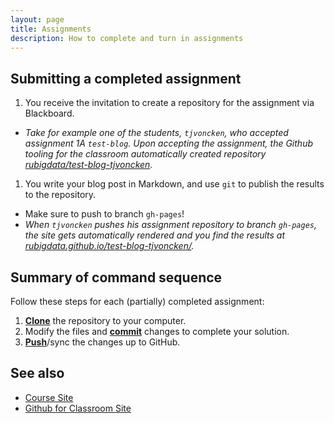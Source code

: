 ```yaml
---
layout: page
title: Assignments
description: How to complete and turn in assignments
---
```


## Submitting a completed assignment

1. You receive the invitation to create a repository for the assignment via Blackboard.
- _Take for example one of the students, `tjvoncken`, who accepted assignment 1A `test-blog`.
Upon accepting the assignment, the Github tooling for the classroom automatically created 
repository [rubigdata/test-blog-tjvoncken](https://github.com/rubigdata/test-blog-tjvoncken)._

1. You write your blog post in Markdown, and use `git` to publish the results to the repository.
- Make sure to push to branch `gh-pages`!
- _When `tjvoncken` pushes his assignment repository to branch `gh-pages`, the site gets automatically 
rendered and you find the results at 
[rubigdata.github.io/test-blog-tjvoncken/](http://rubigdata.github.io/test-blog-tjvoncken/)._

## Summary of command sequence

Follow these steps for each (partially) completed assignment:

1. [**Clone**](http://gitref.org/creating/#clone) the repository to your computer.
1. Modify the files and [**commit**](http://gitref.org/basic/#commit) changes to complete your solution.
1. [**Push**](http://gitref.org/remotes/#push)/sync the changes up to GitHub.

## See also

* [Course Site](http://rubigdata.github.io/course)
* [Github for Classroom Site](https://classroom.github.com/classrooms/17478409-ru-big-data-course)
